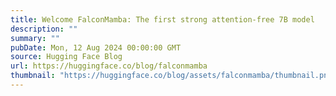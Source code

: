 ```yaml
---
title: Welcome FalconMamba: The first strong attention-free 7B model
description: ""
summary: ""
pubDate: Mon, 12 Aug 2024 00:00:00 GMT
source: Hugging Face Blog
url: https://huggingface.co/blog/falconmamba
thumbnail: "https://huggingface.co/blog/assets/falconmamba/thumbnail.png"
---
```


